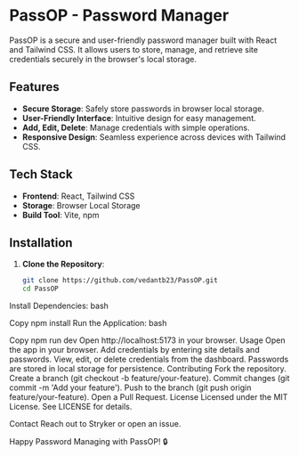 # PassOP - Password Manager

PassOP is a secure and user-friendly password manager built with React and Tailwind CSS. It allows users to store, manage, and retrieve site credentials securely in the browser's local storage.

## Features
- **Secure Storage**: Safely store passwords in browser local storage.
- **User-Friendly Interface**: Intuitive design for easy management.
- **Add, Edit, Delete**: Manage credentials with simple operations.
- **Responsive Design**: Seamless experience across devices with Tailwind CSS.

## Tech Stack
- **Frontend**: React, Tailwind CSS
- **Storage**: Browser Local Storage
- **Build Tool**: Vite, npm

## Installation

1. **Clone the Repository**:
   ```bash
   git clone https://github.com/vedantb23/PassOP.git
   cd PassOP
Install Dependencies:
bash

Copy
npm install
Run the Application:
bash

Copy
npm run dev
Open http://localhost:5173 in your browser.
Usage
Open the app in your browser.
Add credentials by entering site details and passwords.
View, edit, or delete credentials from the dashboard.
Passwords are stored in local storage for persistence.
Contributing
Fork the repository.
Create a branch (git checkout -b feature/your-feature).
Commit changes (git commit -m 'Add your feature').
Push to the branch (git push origin feature/your-feature).
Open a Pull Request.
License
Licensed under the MIT License. See LICENSE for details.

Contact
Reach out to Stryker or open an issue.

Happy Password Managing with PassOP! 🔒